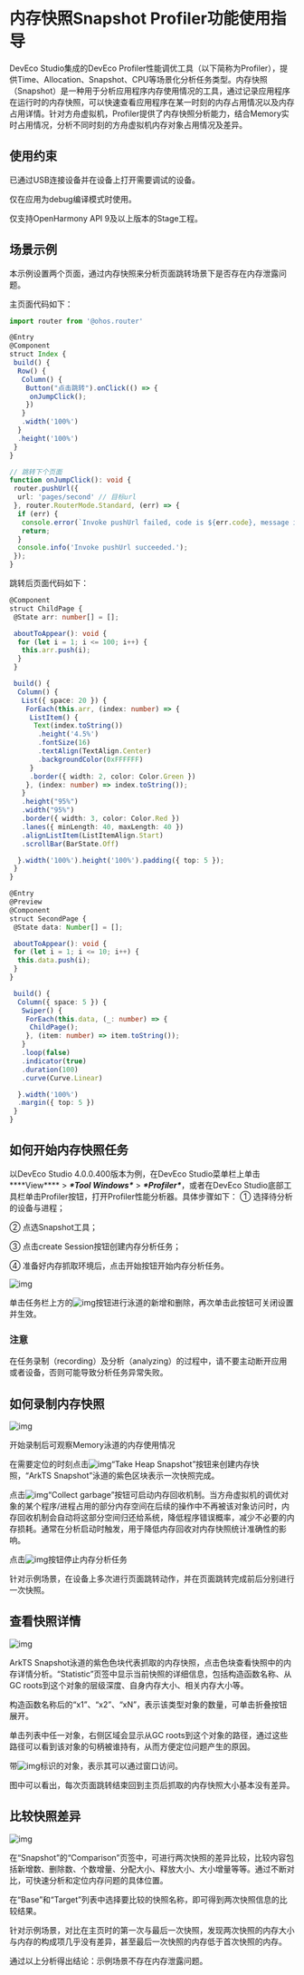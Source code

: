 # 内存快照Snapshot Profiler功能使用指导

DevEco Studio集成的DevEco Profiler性能调优工具（以下简称为Profiler），提供Time、Allocation、Snapshot、CPU等场景化分析任务类型。内存快照（Snapshot）是一种用于分析应用程序内存使用情况的工具，通过记录应用程序在运行时的内存快照，可以快速查看应用程序在某一时刻的内存占用情况以及内存占用详情。针对方舟虚拟机，Profiler提供了内存快照分析能力，结合Memory实时占用情况，分析不同时刻的方舟虚拟机内存对象占用情况及差异。

## 使用约束

已通过USB连接设备并在设备上打开需要调试的设备。

仅在应用为debug编译模式时使用。

仅支持OpenHarmony API 9及以上版本的Stage工程。

## 场景示例

本示例设置两个页面，通过内存快照来分析页面跳转场景下是否存在内存泄露问题。

主页面代码如下：

```ts
import router from '@ohos.router'

@Entry
@Component
struct Index {
 build() {
  Row() {
   Column() {
    Button("点击跳转").onClick(() => {
     onJumpClick();
    })
   }
   .width('100%')
  }
  .height('100%')
 }
}

// 跳转下个页面
function onJumpClick(): void {
 router.pushUrl({
  url: 'pages/second' // 目标url
 }, router.RouterMode.Standard, (err) => {
  if (err) {
   console.error(`Invoke pushUrl failed, code is ${err.code}, message is ${err.message}`);
   return;
  }
  console.info('Invoke pushUrl succeeded.');
 });
}
```

跳转后页面代码如下：

```ts
@Component
struct ChildPage {
 @State arr: number[] = [];

 aboutToAppear(): void {
  for (let i = 1; i <= 100; i++) {
   this.arr.push(i);
  }
 }

 build() {
  Column() {
   List({ space: 20 }) {
    ForEach(this.arr, (index: number) => {
     ListItem() {
      Text(index.toString())
       .height('4.5%')
       .fontSize(16)
       .textAlign(TextAlign.Center)
       .backgroundColor(0xFFFFFF)
     }
     .border({ width: 2, color: Color.Green })
    }, (index: number) => index.toString());
   }
   .height("95%")
   .width("95%")
   .border({ width: 3, color: Color.Red })
   .lanes({ minLength: 40, maxLength: 40 })
   .alignListItem(ListItemAlign.Start)
   .scrollBar(BarState.Off)

  }.width('100%').height('100%').padding({ top: 5 });
 }
}

@Entry
@Preview
@Component
struct SecondPage {
 @State data: Number[] = [];

 aboutToAppear(): void {
 for (let i = 1; i <= 10; i++) {
  this.data.push(i);
 }
}

 build() {
  Column({ space: 5 }) {
   Swiper() {
    ForEach(this.data, (_: number) => {
     ChildPage();
    }, (item: number) => item.toString());
   }
   .loop(false)
   .indicator(true)
   .duration(100)
   .curve(Curve.Linear)

  }.width('100%')
  .margin({ top: 5 })
 }
}
```

## 如何开始内存快照任务

以DevEco Studio 4.0.0.400版本为例，在DevEco Studio菜单栏上单击***\*View\**** > ***\*Tool Windows\**** > ***\*Profiler\****，或者在DevEco Studio底部工具栏单击Profiler按钮，打开Profiler性能分析器。具体步骤如下：
① 选择待分析的设备与进程；

② 点选Snapshot工具；

③ 点击create Session按钮创建内存分析任务；

④ 准备好内存抓取环境后，点击开始按钮开始内存分析任务。

![img](./images/profiler_snapshot.jpg)

单击任务栏上方的![img](./images/profiler_select.jpg)按钮进行泳道的新增和删除，再次单击此按钮可关闭设置并生效。

### 注意

在任务录制（recording）及分析（analyzing）的过程中，请不要主动断开应用或者设备，否则可能导致分析任务异常失败。

## 如何录制内存快照

![img](./images/profiler_snapshot_record.jpg)

开始录制后可观察Memory泳道的内存使用情况

在需要定位的时刻点击![img](./images/profiler_snapshot_camera.jpg)“Take Heap Snapshot”按钮来创建内存快照，“ArkTS Snapshot”泳道的紫色区块表示一次快照完成。

点击![img](./images/profiler_collect_garbage.jpg)“Collect garbage”按钮可启动内存回收机制。当方舟虚拟机的调优对象的某个程序/进程占用的部分内存空间在后续的操作中不再被该对象访问时，内存回收机制会自动将这部分空间归还给系统，降低程序错误概率，减少不必要的内存损耗。通常在分析启动时触发，用于降低内存回收对内存快照统计准确性的影响。

点击![img](./images/profiler_stop.jpg)按钮停止内存分析任务

针对示例场景，在设备上多次进行页面跳转动作，并在页面跳转完成前后分别进行一次快照。

## 查看快照详情

![img](./images/profiler_snapshot_detail.jpg)

ArkTS Snapshot泳道的紫色色块代表抓取的内存快照，点击色块查看快照中的内存详情分析。“Statistic”页签中显示当前快照的详细信息，包括构造函数名称、从GC roots到这个对象的层级深度、自身内存大小、相关内存大小等。

构造函数名称后的“x1”、“x2”、“xN”，表示该类型对象的数量，可单击折叠按钮展开。

单击列表中任一对象，右侧区域会显示从GC roots到这个对象的路径，通过这些路径可以看到该对象的句柄被谁持有，从而方便定位问题产生的原因。

带![img](./images/profiler_details.jpg)标识的对象，表示其可以通过窗口访问。

图中可以看出，每次页面跳转结束回到主页后抓取的内存快照大小基本没有差异。

## 比较快照差异

![img](./images/profiler_snapshot_compare.jpg)

在“Snapshot”的“Comparison”页签中，可进行两次快照的差异比较，比较内容包括新增数、删除数、个数增量、分配大小、释放大小、大小增量等等。通过不断对比，可快速分析和定位内存问题的具体位置。

在“Base”和“Target”列表中选择要比较的快照名称，即可得到两次快照信息的比较结果。

针对示例场景，对比在主页时的第一次与最后一次快照，发现两次快照的内存大小与内存的构成项几乎没有差异，甚至最后一次快照的内存低于首次快照的内存。

通过以上分析得出结论：示例场景不存在内存泄露问题。
